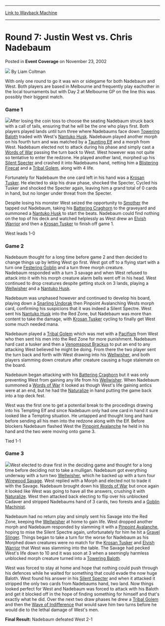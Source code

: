 
---
[Link to Wayback Machine](https://web.archive.org/web/20211020084451/https://magic.wizards.com/en/articles/archive/event-coverage/round-7-justin-west-vs-chris-nadebaum-2002-11-23)

[_metadata_:author]:- "Liam Coltman"
[_metadata_:description]:- "With only one round to go it was win or sidegame for both Nadebaum and West. Both players are based in Melbourne and frequently play eachother in the local tournaments but with Day 2 at Melbourne GP on the line this was possibly their biggest match.Game 1After losing the coin toss to choose the seating Nadebaum struck back with a call of tails, ensuring that he will be the one"
[_metadata_:generator]:- "Drupal 7 (http://drupal.org)"
[_metadata_:node]:- "779811"
[_metadata_:publish_date]:- "2002-11-23"
[_metadata_:source]:- "div-main-content"
[_metadata_:title]:- "Round 7: Justin West vs. Chris Nadebaum"
[_metadata_:wayback_capture_timestamp]:- "2021-10-20 08:44:51"
[_metadata_:wayback_raw_url]:- "https://web.archive.org/web/20211020084451id_/https://magic.wizards.com/en/articles/archive/event-coverage/round-7-justin-west-vs-chris-nadebaum-2002-11-23"
[_metadata_:wayback_url]:- "https://magic.wizards.com/en/articles/archive/event-coverage/round-7-justin-west-vs-chris-nadebaum-2002-11-23"
---


Round 7: Justin West vs. Chris Nadebaum
=======================================



 Posted in **Event Coverage**
 on November 23, 2002 






![](https://media.magic.wizards.com/styles/auth_small/public/generic-avatar-150_0.png)
By Liam Coltman











With only one round to go it was win or sidegame for both Nadebaum and West. Both players are based in Melbourne and frequently play eachother in the local tournaments but with Day 2 at Melbourne GP on the line this was possibly their biggest match.

### Game 1

![](https://media.magic.wizards.com/image_legacy_migration/sideboard/images/gpmel02/a934.jpg)After losing the coin toss to choose the seating Nadebaum struck back with a call of tails, ensuring that he will be the one who plays first. Both players played lands until turn three where Nadebaums face down [Towering Baloth](https://gatherer.wizards.com/Pages/Card/Details.aspx?name=Towering+Baloth) traded with West's [Nantuko Husk](https://gatherer.wizards.com/Pages/Card/Details.aspx?name=Nantuko+Husk). Nadebaum played another morph on his fourth turn and was matched by a [Taunting Elf](https://gatherer.wizards.com/Pages/Card/Details.aspx?name=Taunting+Elf) and a morph from West. Nadebaum elected not to attack during his phase and simply cast a [Words of War](https://gatherer.wizards.com/Pages/Card/Details.aspx?name=Words+of+War) passing the turn back to West. West however was not quite so tentative to enter the redzone. He played another land, morphed up his [Silent Specter](https://gatherer.wizards.com/Pages/Card/Details.aspx?name=Silent+Specter) and crashed it into Nadebaums hand, netting him a [Blistering Firecat](https://gatherer.wizards.com/Pages/Card/Details.aspx?name=Blistering+Firecat) and a [Tribal Golem](https://gatherer.wizards.com/Pages/Card/Details.aspx?name=Tribal+Golem), along with 4 life. 

Fortunately for Nadebaum the one card left in his hand was a [Krosan Tusker](https://gatherer.wizards.com/Pages/Card/Details.aspx?name=Krosan+Tusker). He elected to skip his draw phase, shocked the Specter, Cycled his Tusker and shocked the Specter again, leaving him a grand total of 0 cards in hand, but no longer under threat from the Specter.

Despite losing his monster West seized the opportunity to [Smother](https://gatherer.wizards.com/Pages/Card/Details.aspx?name=Smother) the tapped out Nadebaum, taking his [Battering Craghorn](https://gatherer.wizards.com/Pages/Card/Details.aspx?name=Battering+Craghorn) to the graveyard and summoned a [Nantuko Husk](https://gatherer.wizards.com/Pages/Card/Details.aspx?name=Nantuko+Husk) to start the beats. Nadebaum could find nothing on the top of his deck and watched helplessly as West drew an [Elvish Warrior](https://gatherer.wizards.com/Pages/Card/Details.aspx?name=Elvish+Warrior) and then a [Krosan Tusker](https://gatherer.wizards.com/Pages/Card/Details.aspx?name=Krosan+Tusker) to finish off game 1.

West leads 1-0

### Game 2

Nadebaum thought for a long time before game 2 and then decided to change things up by letting West go first. West got off to a flying start with a turn one [Festering Goblin](https://gatherer.wizards.com/Pages/Card/Details.aspx?name=Festering+Goblin) and a turn three morph creature.  
 Nadebaum responded with a turn 3 savage and when West refused to attack into it with his morph creature alarm bells went off in his head. West continued to drop creatures despite getting stuck on 3 lands, playing a [Wellwisher](https://gatherer.wizards.com/Pages/Card/Details.aspx?name=Wellwisher) and a [Nantuko Husk](https://gatherer.wizards.com/Pages/Card/Details.aspx?name=Nantuko+Husk). 

Nadebaum was unphased however and continued to develop his board, playing down a [Snarling Undorak](https://gatherer.wizards.com/Pages/Card/Details.aspx?name=Snarling+Undorak) then Pinpoint Avalanching Wests morph card, confirming his suspicions that it was indeed a Silent Spectre. West sent his [Nantuko Husk](https://gatherer.wizards.com/Pages/Card/Details.aspx?name=Nantuko+Husk) into the Red Zone, but Nadebaum was more than content to take the damage, with [Krosan Tusker](https://gatherer.wizards.com/Pages/Card/Details.aspx?name=Krosan+Tusker) cycling to finally get West some much needed mana.

Nadebaum played a [Tribal Golem](https://gatherer.wizards.com/Pages/Card/Details.aspx?name=Tribal+Golem) which was met with a [Pacifism](https://gatherer.wizards.com/Pages/Card/Details.aspx?name=Pacifism) from West who then sent his men into the Red Zone for more punishment. Nadebaum hard cast a tusker and then a [Venomspout Brackus](https://gatherer.wizards.com/Pages/Card/Details.aspx?name=Venomspout+Brackus) to put an end to any attacking West believed he might be doing. From there the two player sent the turn back and forth with West drawing into his [Wellwisher](https://gatherer.wizards.com/Pages/Card/Details.aspx?name=Wellwisher), and both players slamming down creature after creature causing a huge stalemate on the board.

Nadebaum began attacking with his [Battering Craghorn](https://gatherer.wizards.com/Pages/Card/Details.aspx?name=Battering+Craghorn) but it was only preventing West from gaining any life from his [Wellwisher](https://gatherer.wizards.com/Pages/Card/Details.aspx?name=Wellwisher). When Nadebaum summoned a [Words of War](https://gatherer.wizards.com/Pages/Card/Details.aspx?name=Words+of+War) it looked as though West's life gaining antics were at an end, but he had the [Naturalize](https://gatherer.wizards.com/Pages/Card/Details.aspx?name=Naturalize) in hand putting the game back into a top deck fest.

West was the first one to get a potential break to the procedings drawing into his Tempting Elf and since Nadebaum only had one card in hand it sure looked like a Tempting situation. He untapped and thought long and hard before sending all his men into the redzone along with the Elf. Before blockers Nadebaum flashed West the [Pinpoint Avalanche](https://gatherer.wizards.com/Pages/Card/Details.aspx?name=Pinpoint+Avalanche) he held in his hand and the two were moving onto game 3.

Tied 1-1

### Game 3

![](https://media.magic.wizards.com/image_legacy_migration/sideboard/images/gpmel02/a938.jpg)West elected to draw first in the deciding game and thought for a long time before deciding not to take a mulligan. Nadebaum got everything underway with a turn two [Wellwisher](https://gatherer.wizards.com/Pages/Card/Details.aspx?name=Wellwisher), which he backed up with a turn four [Wirewood Savage](https://gatherer.wizards.com/Pages/Card/Details.aspx?name=Wirewood+Savage). West replied with a Morph and elected not to trade it with the Savage. Nadebaum brought down his [Words of War](https://gatherer.wizards.com/Pages/Card/Details.aspx?name=Words+of+War) but once again it looked like West was going to have all the answers, crushing it with [Naturalize](https://gatherer.wizards.com/Pages/Card/Details.aspx?name=Naturalize). West then attacked back electing to flip over his unblocked Cadaver and stripped Nadebaums hand of 3 cards, two forests and a [Goblin Machinist](https://gatherer.wizards.com/Pages/Card/Details.aspx?name=Goblin+Machinist). 

Nadebaum had no return play and simply sent his Savage into the Red Zone, keeping the [Wellwisher](https://gatherer.wizards.com/Pages/Card/Details.aspx?name=Wellwisher) at home to gain life. West dropped another morph and Nadebaum responded by slamming it with a [Pinpoint Avalanche](https://gatherer.wizards.com/Pages/Card/Details.aspx?name=Pinpoint+Avalanche), hoping to mise the Silent Spectre again, unfortunately for him he hit a [Gravel Slinger](https://gatherer.wizards.com/Pages/Card/Details.aspx?name=Gravel+Slinger). Things began to take a turn for the worse for Nadebaum as his Morphed down creatures were no match for the [Krosan Tusker](https://gatherer.wizards.com/Pages/Card/Details.aspx?name=Krosan+Tusker) and [Elvish Warrior](https://gatherer.wizards.com/Pages/Card/Details.aspx?name=Elvish+Warrior) that West was slamming into the table. The Savage had pecked West's life down to 10 and it was soon at 3 when a seemingly harmless unblocked morph creature turned into a [Towering Baloth](https://gatherer.wizards.com/Pages/Card/Details.aspx?name=Towering+Baloth). 

West was forced to stay at home and hope that nothing could push through his defences while he waited for something that could evade the now huge Baloth. West found his answer in his [Silent Specter](https://gatherer.wizards.com/Pages/Card/Details.aspx?name=Silent+Specter) and when it attacked it stripped the only two cards from Nadebaums hand, two land. Now things looked perfect for West and Nadebaum was forced to attack with his Baloth and get it blocked off in the hope of finding something for himself and that's exactly what he did. Over the next two draw phases he drew a [Tribal Golem](https://gatherer.wizards.com/Pages/Card/Details.aspx?name=Tribal+Golem) and then the [Wave of Indifference](https://gatherer.wizards.com/Pages/Card/Details.aspx?name=Wave+of+Indifference) that would save him two turns before he would die to the lethal damage of West's men.

**Final Result:** Nadebaum defeated West 2-1







